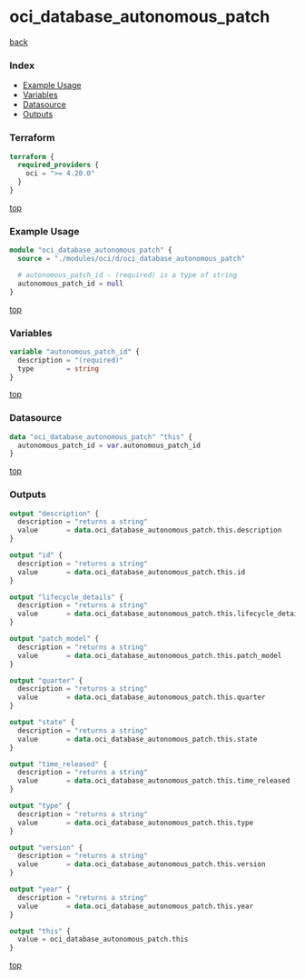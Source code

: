 # oci_database_autonomous_patch

[back](../oci.md)

### Index

- [Example Usage](#example-usage)
- [Variables](#variables)
- [Datasource](#datasource)
- [Outputs](#outputs)

### Terraform

```terraform
terraform {
  required_providers {
    oci = ">= 4.20.0"
  }
}
```

[top](#index)

### Example Usage

```terraform
module "oci_database_autonomous_patch" {
  source = "./modules/oci/d/oci_database_autonomous_patch"

  # autonomous_patch_id - (required) is a type of string
  autonomous_patch_id = null
}
```

[top](#index)

### Variables

```terraform
variable "autonomous_patch_id" {
  description = "(required)"
  type        = string
}
```

[top](#index)

### Datasource

```terraform
data "oci_database_autonomous_patch" "this" {
  autonomous_patch_id = var.autonomous_patch_id
}
```

[top](#index)

### Outputs

```terraform
output "description" {
  description = "returns a string"
  value       = data.oci_database_autonomous_patch.this.description
}

output "id" {
  description = "returns a string"
  value       = data.oci_database_autonomous_patch.this.id
}

output "lifecycle_details" {
  description = "returns a string"
  value       = data.oci_database_autonomous_patch.this.lifecycle_details
}

output "patch_model" {
  description = "returns a string"
  value       = data.oci_database_autonomous_patch.this.patch_model
}

output "quarter" {
  description = "returns a string"
  value       = data.oci_database_autonomous_patch.this.quarter
}

output "state" {
  description = "returns a string"
  value       = data.oci_database_autonomous_patch.this.state
}

output "time_released" {
  description = "returns a string"
  value       = data.oci_database_autonomous_patch.this.time_released
}

output "type" {
  description = "returns a string"
  value       = data.oci_database_autonomous_patch.this.type
}

output "version" {
  description = "returns a string"
  value       = data.oci_database_autonomous_patch.this.version
}

output "year" {
  description = "returns a string"
  value       = data.oci_database_autonomous_patch.this.year
}

output "this" {
  value = oci_database_autonomous_patch.this
}
```

[top](#index)